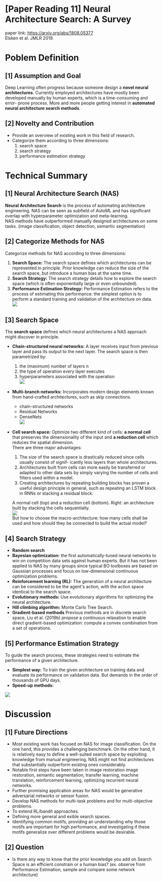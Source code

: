 # [Paper Reading 11] Neural Architecture Search: A Survey  
paper link: https://arxiv.org/abs/1808.05377  
Elsken et al. JMLR 2019.  

# Poblem Definition
## [1] Assumption and Goal
Deep Learning often progress because someone design a **novel neural architectures**. Currently employed architectures have mostly been developed manually by human experts, which is a time-consuming and error-
prone process. More and more people getting interest in **automated neural architecture search methods**.  

## [2] Novelty and Contribution
* Provide an overview of existing work in this field of research.  
* Categorize them according to three dimensions:  
    1. search space
    2. search strategy
    3. performance estimation strategy

# Technical Summary

## [1] Neural Architecture Search (NAS)
**Neural Architecture Search** is the process
of automating architecture engineering. NAS can be
seen as subfield of AutoML and has significant overlap with hyperparameter optimization and meta-learning.  
NAS methods have outperformed manually designed architectures on some tasks. (image classification, object detection, semantic segmentation)  

## [2] Categorize Methods for NAS
Categorize methods for NAS according to three dimensions:  
1. **Search Space:** The search space defines which architectures can be represented in principle. Prior knowledge can reduce the size of the search space, but introduce a human bias at the same time.  
2. **Search Strategy:** The search strategy details how to explore the search space (which is often exponentially large or even unbounded).  
3. **Performance Estimation Strategy:** Performance Estimation refers to the process of estimating this performance: the simplest option is to perform a standard training and validation of the architecture on data.  
![](https://i.imgur.com/kOomOaE.png)  

## [3] Search Space
The **search space** defines which neural architectures a NAS approach might discover in
principle.  
* **Chain-structured neural networks:** A layer receives input from previous layer and pass its output to the next layer. The search space is then parametrized by:  
    1. the (maximum) number of layers n  
    2. the type of operation every layer executes  
    3. hyperparameters associated with the operation  
![](https://i.imgur.com/35uMDdV.png)  

* **Multi-branch networks:** Incorporates modern design elements known from hand-crafted architectures, such as skip connections.  
    * chain-structured networks
    * Residual Networks
    * DenseNets  
![](https://i.imgur.com/zurg4jd.png)  

* **Cell search space:** Optimize two different kind of cells: **a normal cell** that preserves the dimensionality of the input and **a reduction cell** which reduces the spatial dimension.  
There are three major advantages:  
    1. The size of the search space is drastically reduced since cells usually consist of signif-
icantly less layers than whole architectures.  
    2. Architectures built from cells can more easily be transferred or adapted to other data sets by simply varying the number of cells and filters used within a model.  
    3. Creating architectures by repeating building blocks has proven a useful design principle in general, such as repeating an LSTM block in RNNs or stacking a residual block.  

    A normal cell (top) and a reduction cell (bottom). Right: an architecture built by stacking the cells sequentially.  
![](https://i.imgur.com/dRXOlJH.png)  
But how to choose the macro-architecture: how many
cells shall be used and how should they be connected to build the actual model?

## [4] Search Strategy
* **Random search**
* **Bayesian optimization:** the first automatically-tuned neural networks to win on competition data sets against human experts. But it has not been applied to NAS by many groups since typical BO toolboxes are based on Gaussian processes and focus on low-dimensional continuous optimization problems.  
* **Reinforcement learning (RL):** The generation of a neural architecture can be considered to be the agent's action, with the action space identical to the search space.  
* **Evolutionary methods:** Use evolutionary algorithms for optimizing the neural architecture.  
* **Hill climbing algorithm:** Monte Carlo Tree Search.  
* **Gradient-based methods** Previous methods are in discrete search space, Liu et al. (2019b) propose a continuous relaxation to enable direct gradient-based optimization: compute a convex combination from a set of operations.  

## [5] Performance Estimation Strategy
To guide the search process, these strategies need to estimate the performance of a given architecture.  
* **Simplest way:** To train the given architecture on training data and evaluate its performance on validation data. But demands in the order of thousands of GPU days.  
* **Speed-up methods:**

![](https://i.imgur.com/1bVd8pR.png)  

# Discussion

## [1] Future Directions
* Most existing work has focused on NAS for image classification. On the one hand, this provides a challenging benchmark. On the other hand, it is relatively easy to define a well-suited search space by exploiting knowledge from manual engineering. NAS might not find architectures that substantially outperform existing ones considerably.   
* Notable first steps have been taken in image restoration image restoration, semantic segmentation, transfer learning, machine translation, reinforcement learning, optimizing recurrent neural networks.  
* Further promising application areas for NAS would be generative adversarial networks or sensor fusion.  
* Develop NAS methods for multi-task problems and for multi-objective problems.  
* To extend RL/bandit approaches.
* Defining more general and exible search spaces.  
* Identifying common motifs, providing an understanding why those motifs are important for high performance, and investigating if these motifs generalize over different problems would be desirable.  

## [2] Question
* Is there any way to know that the prior knowledge you add on Search Space is an efficient constrain or a human bias? (ex. observe from Performance Estimation, sample and compare some network architecture)


